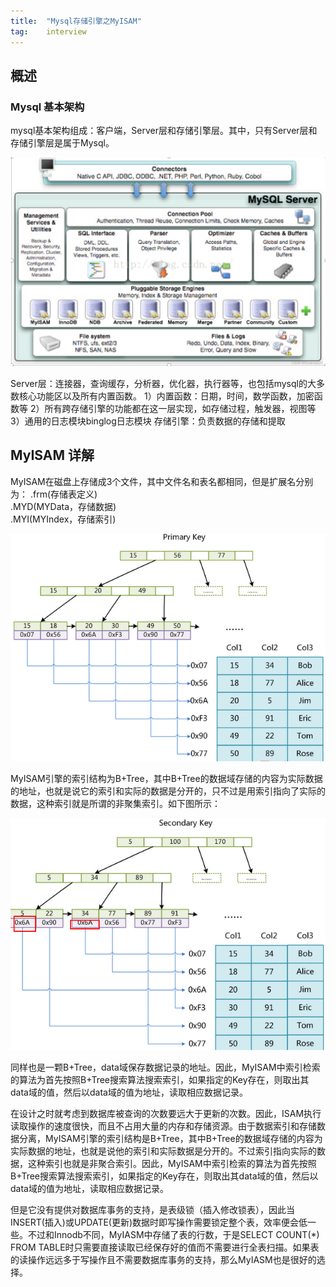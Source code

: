 ```yaml
---
title:  "Mysql存储引擎之MyISAM"
tag:    interview
---
```


## 概述

### Mysql 基本架构

mysql基本架构组成：客户端，Server层和存储引擎层。其中，只有Server层和存储引擎层是属于Mysql。

![mysql](/assets/images/posts/mysql-stack.png)

Server层：连接器，查询缓存，分析器，优化器，执行器等，也包括mysql的大多数核心功能区以及所有内置函数。
1）内置函数：日期，时间，数学函数，加密函数等
2）所有跨存储引擎的功能都在这一层实现，如存储过程，触发器，视图等
3）通用的日志模块binglog日志模块
存储引擎：负责数据的存储和提取

## MyISAM 详解

MyISAM在磁盘上存储成3个文件，其中文件名和表名都相同，但是扩展名分别为：
.frm(存储表定义)  
.MYD(MYData，存储数据)  
.MYI(MYIndex，存储索引)  

![MyISAM](/assets/images/posts/mysql-myisam.png)

MyISAM引擎的索引结构为B+Tree，其中B+Tree的数据域存储的内容为实际数据的地址，也就是说它的索引和实际的数据是分开的，只不过是用索引指向了实际的数据，这种索引就是所谓的非聚集索引。如下图所示：

![MyISAM](/assets/images/posts/mysql-myisam-2.png)

同样也是一颗B+Tree，data域保存数据记录的地址。因此，MyISAM中索引检索的算法为首先按照B+Tree搜索算法搜索索引，如果指定的Key存在，则取出其data域的值，然后以data域的值为地址，读取相应数据记录。

在设计之时就考虑到数据库被查询的次数要远大于更新的次数。因此，ISAM执行读取操作的速度很快，而且不占用大量的内存和存储资源。由于数据索引和存储数据分离，MyISAM引擎的索引结构是B+Tree，其中B+Tree的数据域存储的内容为实际数据的地址，也就是说他的索引和实际数据是分开的。不过索引指向实际的数据，这种索引也就是非聚合索引。因此，MyISAM中索引检索的算法为首先按照B+Tree搜索算法搜索索引，如果指定的Key存在，则取出其data域的值，然后以data域的值为地址，读取相应数据记录。

但是它没有提供对数据库事务的支持，是表级锁（插入修改锁表），因此当INSERT(插入)或UPDATE(更新)数据时即写操作需要锁定整个表，效率便会低一些。不过和Innodb不同，MyIASM中存储了表的行数，于是SELECT COUNT(*) FROM TABLE时只需要直接读取已经保存好的值而不需要进行全表扫描。如果表的读操作远远多于写操作且不需要数据库事务的支持，那么MyIASM也是很好的选择。
